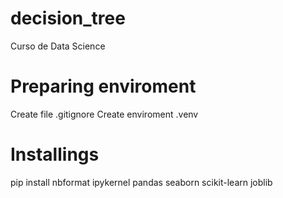 # decision_tree
Curso de Data Science

# Preparing enviroment
Create file .gitignore
Create enviroment .venv

# Installings
pip install nbformat ipykernel pandas seaborn scikit-learn joblib